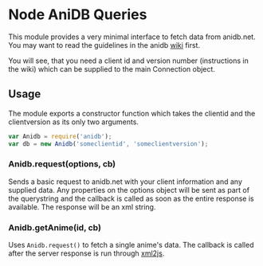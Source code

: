 Node AniDB Queries
==================

This module provides a very minimal interface to fetch data from anidb.net. You may want to read the guidelines in the anidb [wiki](http://wiki.anidb.net/w/HTTP_API_Definition) first.

You will see, that you need a client id and version number (instructions in the wiki) which can be supplied to the main Connection object.

Usage
-----
The module exports a constructor function which takes the clientid and the clientversion as its only two arguments.

``` javascript
var Anidb = require('anidb');
var db = new Anidb('someclientid', 'someclientversion');
```

### Anidb.request(options, cb)
Sends a basic request to anidb.net with your client information and any supplied data. Any properties on the options object will be sent as part of the querystring and the callback is called as soon as the entire response is available.
The response will be an xml string.

### Anidb.getAnime(id, cb)
Uses `Anidb.request()` to fetch a single anime's data. The callback is called after the server response is run through [xml2js](https://www.npmjs.org/package/xml2js).
